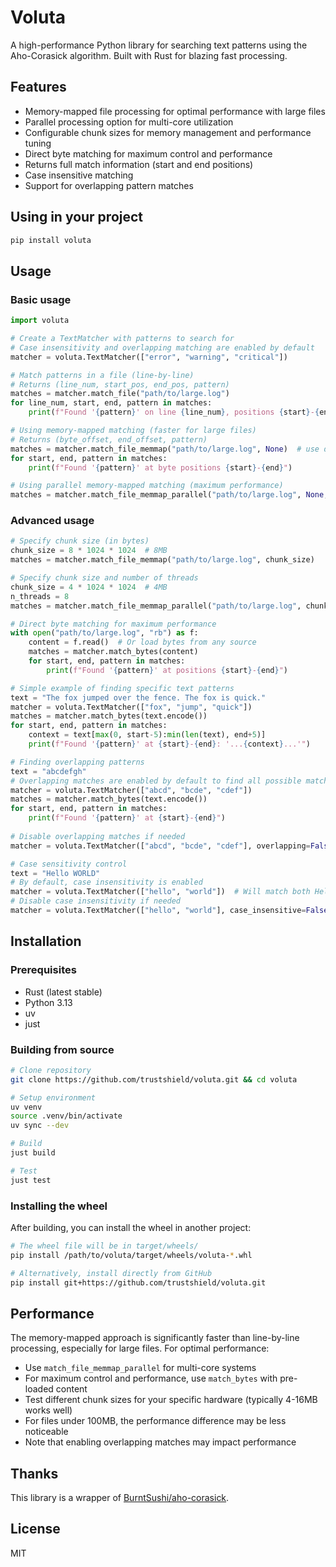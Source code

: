 # Voluta

A high-performance Python library for searching text patterns using the Aho-Corasick algorithm.
Built with Rust for blazing fast processing.

## Features

- Memory-mapped file processing for optimal performance with large files
- Parallel processing option for multi-core utilization
- Configurable chunk sizes for memory management and performance tuning
- Direct byte matching for maximum control and performance
- Returns full match information (start and end positions)
- Case insensitive matching
- Support for overlapping pattern matches

## Using in your project

```bash
pip install voluta
```

## Usage

### Basic usage

```python
import voluta

# Create a TextMatcher with patterns to search for
# Case insensitivity and overlapping matching are enabled by default
matcher = voluta.TextMatcher(["error", "warning", "critical"])

# Match patterns in a file (line-by-line)
# Returns (line_num, start_pos, end_pos, pattern)
matches = matcher.match_file("path/to/large.log")
for line_num, start, end, pattern in matches:
    print(f"Found '{pattern}' on line {line_num}, positions {start}-{end}")

# Using memory-mapped matching (faster for large files)
# Returns (byte_offset, end_offset, pattern)
matches = matcher.match_file_memmap("path/to/large.log", None)  # use default chunk size
for start, end, pattern in matches:
    print(f"Found '{pattern}' at byte positions {start}-{end}")

# Using parallel memory-mapped matching (maximum performance)
matches = matcher.match_file_memmap_parallel("path/to/large.log", None, None)
```

### Advanced usage

```python
# Specify chunk size (in bytes)
chunk_size = 8 * 1024 * 1024  # 8MB
matches = matcher.match_file_memmap("path/to/large.log", chunk_size)

# Specify chunk size and number of threads
chunk_size = 4 * 1024 * 1024  # 4MB
n_threads = 8
matches = matcher.match_file_memmap_parallel("path/to/large.log", chunk_size, n_threads)

# Direct byte matching for maximum performance
with open("path/to/large.log", "rb") as f:
    content = f.read()  # Or load bytes from any source
    matches = matcher.match_bytes(content)
    for start, end, pattern in matches:
        print(f"Found '{pattern}' at positions {start}-{end}")

# Simple example of finding specific text patterns
text = "The fox jumped over the fence. The fox is quick."
matcher = voluta.TextMatcher(["fox", "jump", "quick"])
matches = matcher.match_bytes(text.encode())
for start, end, pattern in matches:
    context = text[max(0, start-5):min(len(text), end+5)]
    print(f"Found '{pattern}' at {start}-{end}: '...{context}...'")

# Finding overlapping patterns
text = "abcdefgh"
# Overlapping matches are enabled by default to find all possible matches
matcher = voluta.TextMatcher(["abcd", "bcde", "cdef"])
matches = matcher.match_bytes(text.encode())
for start, end, pattern in matches:
    print(f"Found '{pattern}' at {start}-{end}")
    
# Disable overlapping matches if needed
matcher = voluta.TextMatcher(["abcd", "bcde", "cdef"], overlapping=False)

# Case sensitivity control
text = "Hello WORLD"
# By default, case insensitivity is enabled
matcher = voluta.TextMatcher(["hello", "world"])  # Will match both Hello and WORLD
# Disable case insensitivity if needed
matcher = voluta.TextMatcher(["hello", "world"], case_insensitive=False)  # Will only match exact case
```

## Installation

### Prerequisites

- Rust (latest stable)
- Python 3.13
- uv
- just

### Building from source

```bash
# Clone repository
git clone https://github.com/trustshield/voluta.git && cd voluta

# Setup environment
uv venv
source .venv/bin/activate
uv sync --dev

# Build
just build

# Test
just test
```

### Installing the wheel

After building, you can install the wheel in another project:

```bash
# The wheel file will be in target/wheels/
pip install /path/to/voluta/target/wheels/voluta-*.whl

# Alternatively, install directly from GitHub
pip install git+https://github.com/trustshield/voluta.git
```

## Performance

The memory-mapped approach is significantly faster than line-by-line processing, especially for large files.
For optimal performance:

- Use `match_file_memmap_parallel` for multi-core systems
- For maximum control and performance, use `match_bytes` with pre-loaded content
- Test different chunk sizes for your specific hardware (typically 4-16MB works well)
- For files under 100MB, the performance difference may be less noticeable
- Note that enabling overlapping matches may impact performance

## Thanks

This library is a wrapper of [BurntSushi/aho-corasick](https://github.com/BurntSushi/aho-corasick).

## License

MIT
